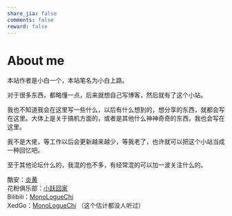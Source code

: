 ```yaml
---
share_jia: false
comments: false
reward: false
---
```


# About me


本站作者是小白一个，本站笔名为小白上路。

对于很多东西，都略懂一点，后来就想自己写博客，然后就有了这个小站。

我也不知道我会在这里写一些什么，以后有什么想到的，想分享的东西，就都会写在这里。大体上是关于搞机方面的，或者是其他什么神神奇奇的东西，我也会写在这里。

我不是大佬，等工作以后会更新越来越少，等我老了，也许就可以把这个小站当成一种回忆吧。

至于其他论坛什么的，我混的也不多，有经常混的可以加一波关注什么的。

酷安：[炎黄](http://www.coolapk.com/u/561054)  
花粉俱乐部：[小跃回家]()  
Bilibili：[MonoLogueChi](https://space.bilibili.com/28474682/#!/)  
XedGo：[MonoLogueChi]() （这个估计都没人听过）


